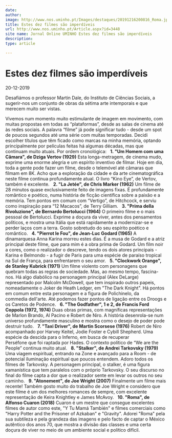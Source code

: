 ```yaml
---
date: 
author: 
image: http://www.nos.uminho.pt/Images/destaques/20191216200816_Roma.jpg
title: Estes dez filmes são imperdíveis
url: http://www.nos.uminho.pt/Article.aspx?id=3448
site name: Jornal Online UMINHO Estes dez filmes são imperdíveis
description: 
type: article

---
```

# Estes dez filmes são imperdíveis


20-12-2019

Desafiámos o professor Martin Dale, do Instituto de Ciências Sociais, a sugerir-nos um conjunto de obras da sétima arte intemporais e que merecem muito ser vistas.

Vivemos num momento muito estimulante de imagem em movimento, com muitas propostas em todas as “plataformas”, desde as salas de cinema até às redes sociais. A palavra “filme” já pode significar tudo - desde um spot de poucos segundos até uma série com muitas temporadas. Decidi escolher títulos que têm ficado como marcas na minha memória, optando principalmente por películas feitas há algumas décadas, mas que continuam muito atuais. Por ordem cronológica:
 
**1. "Um Homem com uma Câmara", de Dziga Vertov (1929)** 
Esta longa-metragem, de cinema mudo, exprime uma enorme alegria e um espírito inventivo de filmar. Hoje em dia, toda a gente pode fazer um filme, desde o telemóvel até câmaras que filmam em 8K. Acho que a exploração da cidade e da arte cinematográfica neste filme continua profundamente atual. O livro “Kino Eye”, de Vertov, também é excelente.
 
**2. "La Jetée", de Chris Marker (1962)** 
Um filme de 28 minutos quase exclusivamente feito de imagens fixas. É profundamente romântico e poético, numa história de ficção científica sobre a paixão e a memória. Tem pontos em comum com “Vertigo”, de Hitchcock, e serviu como inspiração para “12 Macacos”, de Terry Gilliam.
 
**3. "Prima della Rivoluzione", de Bernardo Bertolucci (1964)** 
O primeiro filme e o mais pessoal de Bertolucci. Exprime a doçura da viver, antes dos pensamentos políticos, e mostra uma Itália que está rapidamente a modernizar-se e perder laços com a terra. Gosto sobretudo do seu espírito poético e romântico.
 
**4. "Pierrot le Fou", de Jean-Luc Godard (1965)** 
A dinamarquesa Anna Karina morreu estes dias. É a musa de Godard e a atriz principal deste filme, que para mim é a obra prima de Godard. Um film noir a cores, como o realizador o descreve, tendo os dois atores principais - Karina e Belmondo - a fugir de Paris para uma espécie de paraíso tropical na Sul de França, para enfrentarem o seu amor.
 
**5. "Clockwork Orange", de Stanley Kubrick (1971)** 
Um filme violento com personagens que quebram todas as regras de sociedade. Mas, ao mesmo tempo, fascina-nos. Há algo diabólico na personagem principal (Alex DeLarge) representado por Malcolm McDowell, que tem inspirado outros papeis, nomeadamente o Joker de Heath Ledger, em "The Dark Knight". Há pontos em comum entre esta personagem e a figura de Polichinelo, da commedia dell'arte. Até podemos fazer pontos de ligação entre os Droogs e os Caretos de Podence.
 
**6. "The Godfather", 1 e 2, de Francis Ford Coppola (1972, 1974)** 
Duas obras primas, com magníficas representações de Marlon Brando, Al Pacino e Robert de Niro. A história desenrola-se num universo profundamente masculino e mostra como o desejo de poder pode destruir tudo.
 
**7. "Taxi Driver", de Martin Scorsese (1976)** 
Robert de Niro acompanhado por Harvey Keitel, Jodie Foster e Cybill Shepherd. Uma espécie da descida para o Inferno, em busca de recuperar Perséfone que foi raptada por Hades. O contexto político de “We are the People” continua muito atual.
 
**8. "Stalker", de Andrei Tarkovsky (1979)** 
Uma viagem espiritual, entrando na Zone e avançado para a Room - de potencial iluminação espiritual que poucos entendem. Adoro todos os filmes de Tarkovsky. A personagem principal, o stalker, é uma figura xamanística que tem paralelos com o próprio Tarkovsky. O seu discurso no final do filme capta a dor que o realizador sente em levar os outros no seu caminho.
 
**9. "Atonement", de Joe Wright (2007)** 
Finalmente um filme mais recente! Também gosto muito do trabalho de Joe Wright e considero que este filme é um dos melhores romances de sempre, com excelente representação de Keira Knightley e James McAvoy.
 
**10. "Roma", de Alfonso Cuaron (2018)** 
Cuaron é um mestre que consegue excelentes filmes de autor como este, "Y Tu Mamá También" e filmes comerciais como "Harry Potter and the Prisoner of Azkaban" e "Gravity". Adorei "Roma" pela sua subtileza e pela grandeza das imagens e pelo facto de captar o México autêntico dos anos 70, que mostra a divisão das classes e uma certa doçura de viver no meio de um ambiente social e político difícil.

